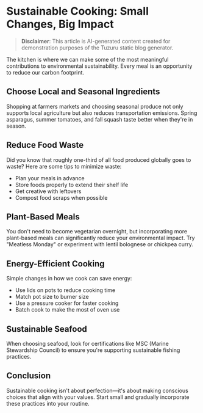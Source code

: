 # Sustainable Cooking: Small Changes, Big Impact

> **Disclaimer**: This article is AI-generated content created for demonstration purposes of the Tuzuru static blog generator.

The kitchen is where we can make some of the most meaningful contributions to environmental sustainability. Every meal is an opportunity to reduce our carbon footprint.

## Choose Local and Seasonal Ingredients

Shopping at farmers markets and choosing seasonal produce not only supports local agriculture but also reduces transportation emissions. Spring asparagus, summer tomatoes, and fall squash taste better when they're in season.

## Reduce Food Waste

Did you know that roughly one-third of all food produced globally goes to waste? Here are some tips to minimize waste:

- Plan your meals in advance
- Store foods properly to extend their shelf life
- Get creative with leftovers
- Compost food scraps when possible

## Plant-Based Meals

You don't need to become vegetarian overnight, but incorporating more plant-based meals can significantly reduce your environmental impact. Try "Meatless Monday" or experiment with lentil bolognese or chickpea curry.

## Energy-Efficient Cooking

Simple changes in how we cook can save energy:

- Use lids on pots to reduce cooking time
- Match pot size to burner size
- Use a pressure cooker for faster cooking
- Batch cook to make the most of oven use

## Sustainable Seafood

When choosing seafood, look for certifications like MSC (Marine Stewardship Council) to ensure you're supporting sustainable fishing practices.

## Conclusion

Sustainable cooking isn't about perfection—it's about making conscious choices that align with your values. Start small and gradually incorporate these practices into your routine.
